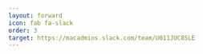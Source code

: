 ```yaml
---
layout: forward
icon: fab fa-slack
order: 3
target: https://macadmins.slack.com/team/U011JUC8SLE
---
```

